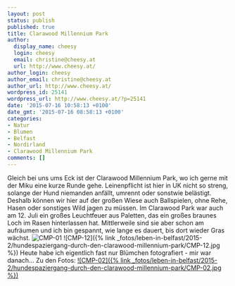 ```yaml
---
layout: post
status: publish
published: true
title: Clarawood Millennium Park
author:
  display_name: cheesy
  login: cheesy
  email: christine@cheesy.at
  url: http://www.cheesy.at/
author_login: cheesy
author_email: christine@cheesy.at
author_url: http://www.cheesy.at/
wordpress_id: 25141
wordpress_url: http://www.cheesy.at/?p=25141
date: '2015-07-16 10:58:13 +0100'
date_gmt: '2015-07-16 08:58:13 +0100'
categories:
- Natur
- Blumen
- Belfast
- Nordirland
- Clarawood Millennium Park
comments: []
---
```

Gleich bei uns ums Eck ist der Clarawood Millennium Park, wo ich gerne mit der Miku eine kurze Runde gehe. Leinenpflicht ist hier in UK nicht so streng, solange der Hund niemanden anfällt, umrennt oder sonstwie belästigt. Deshalb können wir hier auf der großen Wiese auch Ballspielen, ohne Rehe, Hasen oder sonstiges Wild jagen zu müssen.
Im Clarawood Park war auch am 12. Juli ein großes Leuchtfeuer aus Paletten, das ein großes braunes Loch im Rasen hinterlassen hat. Mittlerweile sind sie aber schon am aufräumen und ich bin gespannt, wie lange es dauert, bis dort wieder Gras wächst.
![CMP-01](http://www.cheesy.at/wp-content/uploads/CMP-011.jpg)
 ![CMP-12]({% link _fotos/leben-in-belfast/2015-2/hundespaziergang-durch-den-clarawood-millennium-park/CMP-12.jpg %})
Heute habe ich eigentlich fast nur Blümchen fotografiert - mir war danach...
Zu den Fotos:
[![CMP-02]({% link _fotos/leben-in-belfast/2015-2/hundespaziergang-durch-den-clarawood-millennium-park/CMP-02.jpg %})](http://www.cheesy.at/fotos/sonstiges/leben-in-belfast/hundespaziergang-durch-den-clarawood-millennium-park/)
